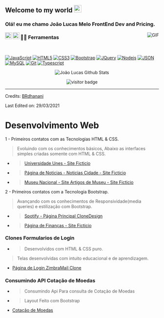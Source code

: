 ## Welcome to my world <img src="https://github.com/TheDudeThatCode/TheDudeThatCode/blob/master/Assets/Earth.gif" width="24px">

### Olá! eu me chamo João Lucas Melo FrontEnd Dev and Pricing.


<a href="https://www.linkedin.com/in/jlucasmelo/">
  <img align="left" alt="Gabriel William" width="22px" src="https://cdn.jsdelivr.net/npm/simple-icons@v3/icons/linkedin.svg" />
</a>

<a href="https://www.instagram.com/joao.lucas.s1/">
  <img align="left" alt="Gabriel William" width="22px" src="https://cdn.jsdelivr.net/npm/simple-icons@v3/icons/instagram.svg" />
</a>

   
   
   
  
   
   
   
  <img align="right" alt="GIF" src="https://media.giphy.com/media/836HiJc7pgzy8iNXCn/giphy.gif" />
  
### 👨‍💻 Ferramentas

<br />

[![JavaScript](https://img.shields.io/badge/-JavaScript-black?style=flat&logo=javascript&link=https://github.com/BRdhanani)](https://github.com/jlmsdev/webfy) 
[![HTML5](https://img.shields.io/badge/-HTML5-E34F26?style=flat&logo=html5&logoColor=white&link=https://github.com/BRdhanani)](https://github.com/jlmsdev/webfy) 
[![CSS3](https://img.shields.io/badge/-CSS3-1572B6?style=flat&logo=css3&link=https://github.com/BRdhanani)](https://github.com/jlmsdev/webfy) 
[![Bootstrap](https://img.shields.io/badge/-Bootstrap-563D7C?style=flat&logo=bootstrap&link=https://github.com/BRdhanani)](https://github.com/jlmsdev/webfy) 
[![JQuery](https://img.shields.io/badge/-JQuery-blue?style=flat&logo=jquery&link=https://github.com/BRdhanani)](https://github.com/jlmsdev/webfy) 
[![Nodejs](https://img.shields.io/badge/-Nodejs-green?style=flat&logo=Node.js&link=https://github.com/BRdhanani)](https://github.com/jlmsdev/webfy) 
[![JSON](https://img.shields.io/badge/-json-02569B?style=flat&logo=json&link=https://github.com/BRdhanani)](https://github.com/jlmsdev/webfy)
[![MySQL](https://img.shields.io/badge/-MySQL-black?style=flat&logo=mysql&link=https://github.com/BRdhanani)](https://github.com/jlmsdev/webfy)
[![Git](https://img.shields.io/badge/-Git-black?style=flat&logo=git&link=https://github.com/BRdhanani)](https://github.com/jlmsdev/webfy) 
[![Typescript](https://img.shields.io/badge/-TypeScript-white?style=flat&logo=typescript&link=https://github.com/BRdhanani)](https://github.com/jlmsdev/webfy)



<p align='center'>
  <img align="center" src="https://github-readme-stats.vercel.app/api?username=jlmsdev&show_icons=true&title_color=fff&icon_color=79ff97&text_color=efefef&bg_color=24292e" alt="João Lucas Github Stats">
</p>

<p align='center'>
  <img src="https://visitor-badge.glitch.me/badge?page_id=jlmsdev" alt="visitor badge"/>
</p>

-----

Credits: [BRdhanani](https://github.com/brdhanani)

Last Edited on: 29/03/2021





# Desenvolvimento Web
1 - Primeiros contatos com as Tecnologias HTML & CSS.
> Evoluindo com os conhecimentos básicos, Abaixo as interfaces simples criadas somente com HTML & CSS.
* > [Universidade Unes - Site Ficticio](https://jlmsdev.github.io/webfy/Projetos/universidade-unes/index.html)
* > [Página de Noticias - Noticias Cidade - Site Ficticio](https://jlmsdev.github.io/webfy/Projetos/noticias-cidade/index.html)
* > [Museu Nacional - Site Artigos de Museu - Site Ficticio](https://jlmsdev.github.io/webfy/Projetos/museu-nacional/index.html)

2 - Primeiros contatos com a Tecnologia Bootstrap.
> Avançando com os conhecimentos de Responsividade(media queries) e estilização com Bootstrap.
* > [Spotify - Página Principal CloneDesign](https://jlmsdev.github.io/webfy/Projetos/Spotify/index.html)
* > [Página de Finanças - Site Ficticio ](https://jlmsdev.github.io/webfy/Projetos/finans/index.html)

### Clones Formularios de Login
* > Desenvolvidos com HTML & CSS puro.
> Telas desenvolvidas com intuito educacional e de aprendizagem.
* [Página de Login ZimbraMail Clone](https://jlmsdev.github.io/webfy/formLogins/FormZimbraMail/login.html)

### Consumindo API Cotação de Moedas
* > Consumindo Api Para consulta de Cotação de Moedas
* > Layout Feito com Bootstrap
* [Cotação de Moedas](https://jlmsdev.github.io/webfy/Projetos/cotacao-moeda/index.html)
